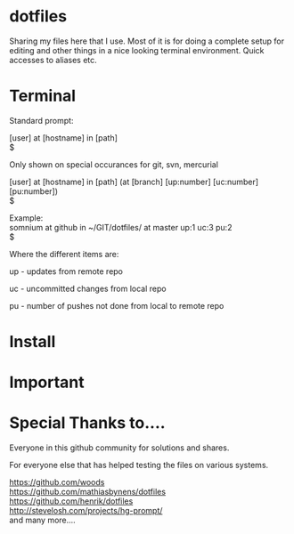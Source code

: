 dotfiles
========

Sharing my files here that I use. Most of it is for doing a complete setup for editing and other things
in a nice looking terminal environment. Quick accesses to aliases etc.

Terminal
========

Standard prompt:

[user] at [hostname] in [path]<br />
$

Only shown on special occurances for git, svn, mercurial

[user] at [hostname] in [path] (at [branch] [up:number] [uc:number] [pu:number])<br />
$

Example:<br />
somnium at github in ~/GIT/dotfiles/ at master up:1 uc:3 pu:2<br />
$

Where the different items are:

up - updates from remote repo

uc - uncommitted changes from local repo

pu - number of pushes not done from local to remote repo

Install
========

Important
========

Special Thanks to....
========

Everyone in this github community for solutions and shares.

For everyone else that has helped testing the files on various systems.

https://github.com/woods<br />
https://github.com/mathiasbynens/dotfiles<br />
https://github.com/henrik/dotfiles<br />
http://stevelosh.com/projects/hg-prompt/<br />
and many more....
